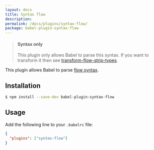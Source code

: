 ```yaml
---
layout: docs
title: Syntax flow
description:
permalink: /docs/plugins/syntax-flow/
package: babel-plugin-syntax-flow
---
```


<blockquote class="babel-callout babel-callout-info">
  <h4>Syntax only</h4>
  <p>
    This plugin only allows Babel to parse this syntax. If you want to transform it then
    see <a href="/docs/plugins/transform-flow-strip-types">transform-flow-strip-types</a>.
  </p>
</blockquote>

This plugin allows Babel to parse [flow syntax](http://flowtype.org/docs/quick-reference.html#_).

## Installation

```sh
$ npm install --save-dev babel-plugin-syntax-flow
```

## Usage

Add the following line to your `.babelrc` file:

```json
{
  "plugins": ["syntax-flow"]
}
```
